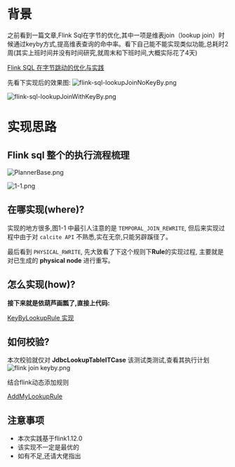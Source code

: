 
# 背景

之前看到一篇文章,Flink Sql在字节的优化,其中一项是维表join（lookup join）时候通过keyby方式,提高维表查询的命中率。看下自己能不能实现类似功能,总耗时2周(其实上班时间并没有时间研究,就周末和下班时间,大概实际花了4天)

[Flink SQL 在字节跳动的优化与实践](https://segmentfault.com/a/1190000039084980)

先看下实现后的效果图:
![flink-sql-lookupJoinNoKeyBy.png](http://ww1.sinaimg.cn/large/b3b57085gy1gpr4yvibdpj21o407w76t.jpg)

![flink-sql-lookupJoinWithKeyBy.png](http://ww1.sinaimg.cn/large/b3b57085gy1gpr4z7a5dyj21mz089q5h.jpg)


# 实现思路
## Flink sql 整个的执行流程梳理

![PlannerBase.png](http://ww1.sinaimg.cn/large/b3b57085gy1gprqev1t36j20vz0hgdib.jpg)

![1-1.png](http://ww1.sinaimg.cn/large/b3b57085gy1gpr54gtooij20kp0az764.jpg)

## 在哪实现(where)?

实现的地方很多,图1-1 中最引人注意的是 `TEMPORAL_JOIN_REWRITE`, 但后来实现过程中由于对 `calcite API` 不熟悉,实在无奈,只能另辟蹊径了。

最后看到 `PHYSICAL_RWRITE`, 先大致看了下这个规则下**Rule**的实现过程, 主要就是对已生成的 **physical node** 进行重写。

## 怎么实现(how)?

**接下来就是依葫芦画瓢了,直接上代码:**

[KeyByLookupRule 实现](https://github.com/Asura7969/asuraflink/blob/main/asuraflink-sql/src/main/scala/com/asuraflink/sql/rule/KeyByLookupRule.scala)


## 如何校验?
本次校验就仅对 **JdbcLookupTableITCase** 该测试类测试,查看其执行计划
![flink join keyby.png](http://ww1.sinaimg.cn/large/b3b57085gy1gprpv96eutj20u00m70vf.jpg)

结合flink动态添加规则

[AddMyLookupRule](https://github.com/Asura7969/asuraflink/blob/main/asuraflink-sql/src/main/java/com/asuraflink/sql/rule/AddMyLookupRule.java)

## 注意事项
* 本次实践基于flink1.12.0
* 该实现不一定是最优的
* 如有不足,还请大佬指出